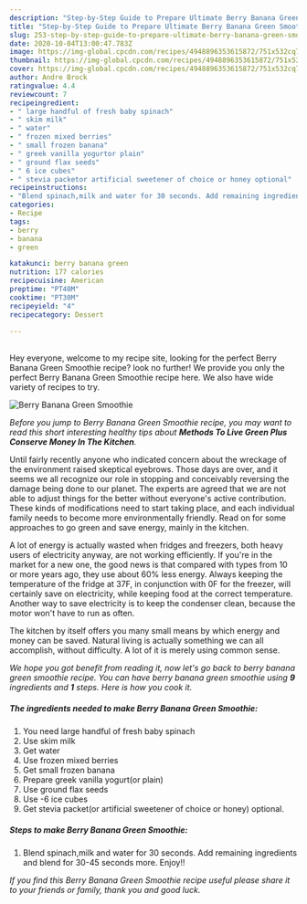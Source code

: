 ```yaml
---
description: "Step-by-Step Guide to Prepare Ultimate Berry Banana Green Smoothie"
title: "Step-by-Step Guide to Prepare Ultimate Berry Banana Green Smoothie"
slug: 253-step-by-step-guide-to-prepare-ultimate-berry-banana-green-smoothie
date: 2020-10-04T13:00:47.783Z
image: https://img-global.cpcdn.com/recipes/4948896353615872/751x532cq70/berry-banana-green-smoothie-recipe-main-photo.jpg
thumbnail: https://img-global.cpcdn.com/recipes/4948896353615872/751x532cq70/berry-banana-green-smoothie-recipe-main-photo.jpg
cover: https://img-global.cpcdn.com/recipes/4948896353615872/751x532cq70/berry-banana-green-smoothie-recipe-main-photo.jpg
author: Andre Brock
ratingvalue: 4.4
reviewcount: 7
recipeingredient:
- " large handful of fresh baby spinach"
- " skim milk"
- " water"
- " frozen mixed berries"
- " small frozen banana"
- " greek vanilla yogurtor plain"
- " ground flax seeds"
- " 6 ice cubes"
- " stevia packetor artificial sweetener of choice or honey optional"
recipeinstructions:
- "Blend spinach,milk and water for 30 seconds. Add remaining ingredients and blend for 30-45 seconds more. Enjoy!!"
categories:
- Recipe
tags:
- berry
- banana
- green

katakunci: berry banana green 
nutrition: 177 calories
recipecuisine: American
preptime: "PT40M"
cooktime: "PT30M"
recipeyield: "4"
recipecategory: Dessert

---
```

<br>
Hey everyone, welcome to my recipe site, looking for the perfect Berry Banana Green Smoothie recipe? look no further! We provide you only the perfect Berry Banana Green Smoothie recipe here. We also have wide variety of recipes to try.
<br>


![Berry Banana Green Smoothie](https://img-global.cpcdn.com/recipes/4948896353615872/751x532cq70/berry-banana-green-smoothie-recipe-main-photo.jpg)

<i>Before you jump to Berry Banana Green Smoothie recipe, you may want to read this short interesting healthy tips about 
<strong>Methods To Live Green Plus Conserve Money In The Kitchen</strong>.</i>
</br>

Until fairly recently anyone who indicated concern about the wreckage of the environment raised skeptical eyebrows. Those days are over, and it seems we all recognize our role in stopping and conceivably reversing the damage being done to our planet. The experts are agreed that we are not able to adjust things for the better without everyone's active contribution. These kinds of modifications need to start taking place, and each individual family needs to become more environmentally friendly. Read on for some approaches to go green and save energy, mainly in the kitchen.

A lot of energy is actually wasted when fridges and freezers, both heavy users of electricity anyway, are not working efficiently. If you're in the market for a new one, the good news is that compared with types from 10 or more years ago, they use about 60% less energy. Always keeping the temperature of the fridge at 37F, in conjunction with 0F for the freezer, will certainly save on electricity, while keeping food at the correct temperature. Another way to save electricity is to keep the condenser clean, because the motor won't have to run as often.

The kitchen by itself offers you many small means by which energy and money can be saved. Natural living is actually something we can all accomplish, without difficulty. A lot of it is merely using common sense.


<i>We hope you got benefit from reading it, now let's go back to berry banana green smoothie recipe. You can have berry banana green smoothie using <strong>9</strong> ingredients and <strong>1</strong> steps. Here is how you cook it.
</i>

##### The ingredients needed to make Berry Banana Green Smoothie:

1. You need  large handful of fresh baby spinach
1. Use  skim milk
1. Get  water
1. Use  frozen mixed berries
1. Get  small frozen banana
1. Prepare  greek vanilla yogurt(or plain)
1. Use  ground flax seeds
1. Use  -6 ice cubes
1. Get  stevia packet(or artificial sweetener of choice or honey) optional.


##### Steps to make Berry Banana Green Smoothie:

1. Blend spinach,milk and water for 30 seconds. Add remaining ingredients and blend for 30-45 seconds more. Enjoy!!


<i>If you find this Berry Banana Green Smoothie recipe useful please share it to your friends or family, thank you and good luck.</i>
